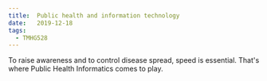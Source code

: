 ```yaml
---
title:  Public health and information technology
date:   2019-12-18
tags:
  - TMHG528
---
```


To raise awareness and to control disease spread, speed is essential. That's where Public Health Informatics comes to play.
